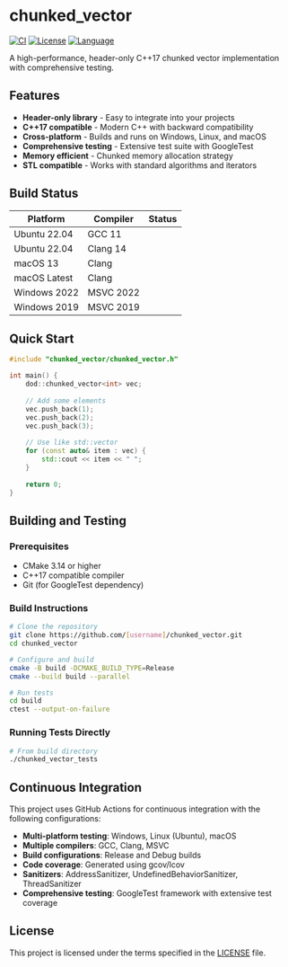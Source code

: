 # chunked_vector

[![CI](https://github.com/[username]/chunked_vector/actions/workflows/ci.yml/badge.svg?branch=main)](https://github.com/[username]/chunked_vector/actions/workflows/ci.yml)
[![License](https://img.shields.io/github/license/[username]/chunked_vector)](LICENSE)
[![Language](https://img.shields.io/github/languages/top/[username]/chunked_vector)](https://github.com/[username]/chunked_vector)

A high-performance, header-only C++17 chunked vector implementation with comprehensive testing.

## Features

- **Header-only library** - Easy to integrate into your projects
- **C++17 compatible** - Modern C++ with backward compatibility
- **Cross-platform** - Builds and runs on Windows, Linux, and macOS
- **Comprehensive testing** - Extensive test suite with GoogleTest
- **Memory efficient** - Chunked memory allocation strategy
- **STL compatible** - Works with standard algorithms and iterators

## Build Status

| Platform | Compiler | Status |
|----------|----------|--------|
| Ubuntu 22.04 | GCC 11 |  |
| Ubuntu 22.04 | Clang 14 |  |
| macOS 13 | Clang | |
| macOS Latest | Clang |  |
| Windows 2022 | MSVC 2022 |  |
| Windows 2019 | MSVC 2019 |  |

## Quick Start

```cpp
#include "chunked_vector/chunked_vector.h"

int main() {
    dod::chunked_vector<int> vec;
    
    // Add some elements
    vec.push_back(1);
    vec.push_back(2);
    vec.push_back(3);
    
    // Use like std::vector
    for (const auto& item : vec) {
        std::cout << item << " ";
    }
    
    return 0;
}
```

## Building and Testing

### Prerequisites

- CMake 3.14 or higher
- C++17 compatible compiler
- Git (for GoogleTest dependency)

### Build Instructions

```bash
# Clone the repository
git clone https://github.com/[username]/chunked_vector.git
cd chunked_vector

# Configure and build
cmake -B build -DCMAKE_BUILD_TYPE=Release
cmake --build build --parallel

# Run tests
cd build
ctest --output-on-failure
```

### Running Tests Directly

```bash
# From build directory
./chunked_vector_tests
```

## Continuous Integration

This project uses GitHub Actions for continuous integration with the following configurations:

- **Multi-platform testing**: Windows, Linux (Ubuntu), macOS
- **Multiple compilers**: GCC, Clang, MSVC
- **Build configurations**: Release and Debug builds
- **Code coverage**: Generated using gcov/lcov
- **Sanitizers**: AddressSanitizer, UndefinedBehaviorSanitizer, ThreadSanitizer
- **Comprehensive testing**: GoogleTest framework with extensive test coverage

## License

This project is licensed under the terms specified in the [LICENSE](LICENSE) file.
